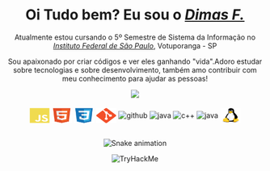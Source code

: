 <div>
        <h1 align="center">Oi Tudo bem? Eu sou o <a href="https://www.linkedin.com/in/dimas7f/"><i>Dimas
                    F.</i></a></h1>
        <p align="center">Atualmente estou cursando o 5º Semestre de Sistema da Informação no <a
                href="https://vtp.ifsp.edu.br/"><i> Instituto Federal de São Paulo</i></a>, Votuporanga - SP
            </a><br> 
        <p align="center">Sou apaixonado por criar códigos e ver eles ganhando "vida".Adoro estudar sobre tecnologias e sobre desenvolvimento, também amo contribuir com meu conhecimento para ajudar as pessoas!</h2>
    </div>
    <div align="center">
        <a href="https://github.com/dimas7git
            <img height="150em"
                src="https://github-readme-stats.vercel.app/api?username=dimas7ferreira&count_private=true&include_all_commits=true&show_icons=true&theme=dracula&hide_border=false&show_owner=true" />
            <img height="150em"
                src="https://github-readme-stats.vercel.app/api/top-langs/?username=dimas7git&theme=dracula&hide_border=false&&layout=compact" />
        </a>
    </div>
    <div align="center" valign="top"><br>
        <img align="center" alt="Js" height="30" width="40"
            src="https://raw.githubusercontent.com/devicons/devicon/master/icons/javascript/javascript-plain.svg">
        <img align="center" alt="HTML" height="30" width="40"
            src="https://raw.githubusercontent.com/devicons/devicon/master/icons/html5/html5-original.svg">
        <img align="center" alt="CSS" height="30" width="40"
            src="https://raw.githubusercontent.com/devicons/devicon/master/icons/css3/css3-original.svg">
        <img align="center" alt="git" height="30" width="40" src="https://raw.githubusercontent.com/devicons/devicon/master/icons/git/git-original.svg">
<img align="center" alt="github" height="35" width="35" src="https://cdn-icons-png.flaticon.com/512/25/25231.png">
        <img align="center" alt="java" height="30" width="40" src="https://www.infoescola.com/wp-content/uploads/2011/03/java.jpg">
        <img align="center" alt="c++" height="30" width="40" src="https://1.bp.blogspot.com/-RV-HrvfYVGg/XThtxkUd0JI/AAAAAAAAVuA/lbH0GXvHbVAS_QhWnB3Cr6C8Fr5Q795LwCLcBGAs/s1600/c%252B%252B.jpg">
        <img align="center" alt="java" height="30" width="40"
            src="https://upload.wikimedia.org/wikipedia/commons/thumb/2/27/PHP-logo.svg/1200px-PHP-logo.svg.png">
        <img align="center" alt="linux" height="30" width="40"
            src="https://raw.githubusercontent.com/devicons/devicon/master/icons/linux/linux-original.svg">
        </div><br>
    <div align="center">
        <a href="https://www.linkedin.com/in/dimas7/" target="_blank"><imgsrc="https://img.shields.io/badge/-LinkedIn-%230077B5?style=for-the-badge&logo=linkedin&logoColor=white" target="_blank"></a>
        <a href="mailto:dimaslimaferreira@gmail.com"><imgsrc="https://img.shields.io/badge/-Gmail-%23333?style=for-the-badge&logo=gmail&logoColor=white" target="_blank"></a>
    </div>
   <div align="center">
                      
  ![Snake animation](https://github.com/dimas7ferreira/ProfileGitHub/blob/output/github-contribution-grid-snake.svg)
   
  <img src="https://tryhackme-badges.s3.amazonaws.com/dimas7ferreira.png" alt="TryHackMe">
</div>
